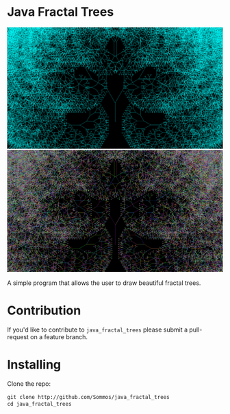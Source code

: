 # Java Fractal Trees

<p align="center">
    <img src="recursive_tree_0.png" width="550" />
    <img src="recursive_tree_1.png" width="550" />
</p>

A simple program that allows the user to draw beautiful fractal trees.

# Contribution

If you'd like to contribute to `java_fractal_trees` please submit a pull-request on a
feature branch.

# Installing

Clone the repo:

    git clone http://github.com/Sommos/java_fractal_trees
    cd java_fractal_trees
